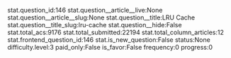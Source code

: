 stat.question_id:146
stat.question__article__live:None
stat.question__article__slug:None
stat.question__title:LRU Cache
stat.question__title_slug:lru-cache
stat.question__hide:False
stat.total_acs:9176
stat.total_submitted:22194
stat.total_column_articles:12
stat.frontend_question_id:146
stat.is_new_question:False
status:None
difficulty.level:3
paid_only:False
is_favor:False
frequency:0
progress:0
